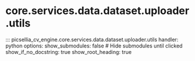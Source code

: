 # core.services.data.dataset.uploader.utils

::: picsellia_cv_engine.core.services.data.dataset.uploader.utils
    handler: python
    options:
        show_submodules: false  # Hide submodules until clicked
        show_if_no_docstring: true
        show_root_heading: true

